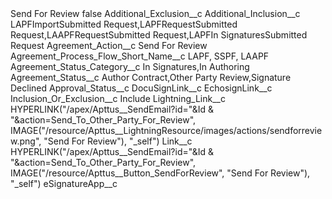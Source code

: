 <?xml version="1.0" encoding="UTF-8"?>
<CustomMetadata xmlns="http://soap.sforce.com/2006/04/metadata" xmlns:xsi="http://www.w3.org/2001/XMLSchema-instance" xmlns:xsd="http://www.w3.org/2001/XMLSchema">
    <label>Send For Review</label>
    <protected>false</protected>
    <values>
        <field>Additional_Exclusion__c</field>
        <value xsi:nil="true"/>
    </values>
    <values>
        <field>Additional_Inclusion__c</field>
        <value xsi:type="xsd:string">LAPFImportSubmitted Request,LAPFRequestSubmitted Request,LAAPFRequestSubmitted Request,LAPFIn SignaturesSubmitted Request</value>
    </values>
    <values>
        <field>Agreement_Action__c</field>
        <value xsi:type="xsd:string">Send For Review</value>
    </values>
    <values>
        <field>Agreement_Process_Flow_Short_Name__c</field>
        <value xsi:type="xsd:string">LAPF, SSPF, LAAPF</value>
    </values>
    <values>
        <field>Agreement_Status_Category__c</field>
        <value xsi:type="xsd:string">In Signatures,In Authoring</value>
    </values>
    <values>
        <field>Agreement_Status__c</field>
        <value xsi:type="xsd:string">Author Contract,Other Party Review,Signature Declined</value>
    </values>
    <values>
        <field>Approval_Status__c</field>
        <value xsi:nil="true"/>
    </values>
    <values>
        <field>DocuSignLink__c</field>
        <value xsi:nil="true"/>
    </values>
    <values>
        <field>EchosignLink__c</field>
        <value xsi:nil="true"/>
    </values>
    <values>
        <field>Inclusion_Or_Exclusion__c</field>
        <value xsi:type="xsd:string">Include</value>
    </values>
    <values>
        <field>Lightning_Link__c</field>
        <value xsi:type="xsd:string">HYPERLINK(&quot;/apex/Apttus__SendEmail?id=&quot;&amp;Id &amp; &quot;&amp;action=Send_To_Other_Party_For_Review&quot;, IMAGE(&quot;/resource/Apttus__LightningResource/images/actions/sendforreview.png&quot;, &quot;Send For Review&quot;), &quot;_self&quot;)</value>
    </values>
    <values>
        <field>Link__c</field>
        <value xsi:type="xsd:string">HYPERLINK(&quot;/apex/Apttus__SendEmail?id=&quot;&amp;Id &amp; &quot;&amp;action=Send_To_Other_Party_For_Review&quot;, IMAGE(&quot;/resource/Apttus__Button_SendForReview&quot;, &quot;Send For Review&quot;), &quot;_self&quot;)</value>
    </values>
    <values>
        <field>eSignatureApp__c</field>
        <value xsi:nil="true"/>
    </values>
</CustomMetadata>
